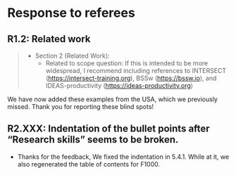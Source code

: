 # Response to referees

## R1.2: Related work

> - Section 2 (Related Work):
>    - Related to scope question: If this is intended to be more widespread, I recommend including references to
>      INTERSECT (https://intersect-training.org),
>      BSSw (https://bssw.io), and
>      IDEAS-productivity (https://ideas-productivity.org)

We have now added these examples from the USA, which we previously missed. Thank you for reporting these blind spots!

## R2.XXX: Indentation of the bullet points after “Research skills” seems to be broken.
- Thanks for the feedback, We fixed the indentation in 5.4.1. While at it, we also regenerated the table of contents for F1000.
